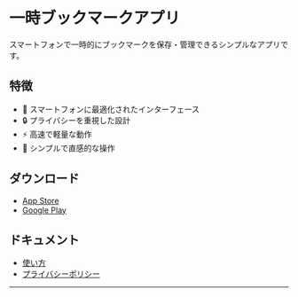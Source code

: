# 一時ブックマークアプリ

スマートフォンで一時的にブックマークを保存・管理できるシンプルなアプリです。

## 特徴

- 📱 スマートフォンに最適化されたインターフェース
- 🔒 プライバシーを重視した設計
- ⚡ 高速で軽量な動作
- 📝 シンプルで直感的な操作

## ダウンロード

<!-- ここにアプリストアのリンクを追加 -->
- [App Store](#)
- [Google Play](#)

## ドキュメント

- [使い方](usage.md)
- [プライバシーポリシー](privacy.md)

---